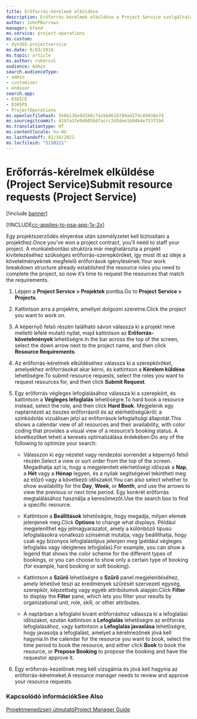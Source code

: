 ```yaml
---
title: Erőforrás-kérelmek elküldése
description: Erőforrás-kérelmek elküldése a Project Service szolgáltatásban
author: JohnPBurrows
manager: kfend
ms.service: project-operations
ms.custom:
- dyn365-projectservice
ms.date: 8/03/2018
ms.topic: article
ms.author: ruhercul
audience: Admin
search.audienceType:
- admin
- customizer
- enduser
search.app:
- D365CE
- D365PS
- ProjectOperations
ms.openlocfilehash: 5b8b136e8d1b8c7acbb8616789ad274c89438e7d
ms.sourcegitcommit: 418fa1fe9d605b8faccc2d5dee1b04b4e753f194
ms.translationtype: HT
ms.contentlocale: hu-HU
ms.lasthandoff: 02/10/2021
ms.locfileid: "5150221"
---
```

# <a name="submit-resource-requests-project-service"></a><span data-ttu-id="b0b9c-103">Erőforrás-kérelmek elküldése (Project Service)</span><span class="sxs-lookup"><span data-stu-id="b0b9c-103">Submit resource requests (Project Service)</span></span>

[!include [banner](../includes/psa-now-project-operations.md)]

[!INCLUDE[cc-applies-to-psa-app-1x-2x](../includes/cc-applies-to-psa-app-1x-2x.md)]

<span data-ttu-id="b0b9c-104">Egy projektszerződés elnyerése után személyzetet kell biztosítani a projekthez.</span><span class="sxs-lookup"><span data-stu-id="b0b9c-104">Once you’ve won a project contract, you’ll need to staff your project.</span></span> <span data-ttu-id="b0b9c-105">A munkalebontási struktúra már meghatározta a projekt kivitelezéséhez szükséges erőforrás-szerepköröket, így most itt az ideje a követelményeknek megfelelő erőforrások igénylésének.</span><span class="sxs-lookup"><span data-stu-id="b0b9c-105">Your work breakdown structure already established the resource roles you need to complete the project, so now it’s time to request the resources that match the requirements.</span></span>  
  
1.  <span data-ttu-id="b0b9c-106">Lépjen a **Project Service > Projektek** pontba.</span><span class="sxs-lookup"><span data-stu-id="b0b9c-106">Go to **Project Service > Projects**.</span></span>  
  
2.  <span data-ttu-id="b0b9c-107">Kattintson arra a projektre, amellyel dolgozni szeretne.</span><span class="sxs-lookup"><span data-stu-id="b0b9c-107">Click the project you want to work on.</span></span>  
  
3.  <span data-ttu-id="b0b9c-108">A képernyő felső részén található sávon válassza ki a projekt neve melletti lefelé mutató nyilat, majd kattintson az **Erőforrás-követelmények** lehetőségre.</span><span class="sxs-lookup"><span data-stu-id="b0b9c-108">In the bar across the top of the screen, select the down arrow next to the project name, and then click **Resource Requirements**.</span></span>  
  
4.  <span data-ttu-id="b0b9c-109">Az erőforrás-kérelmek elküldéséhez válassza ki a szerepköröket, amelyekhez erőforrásokat akar kérni, és kattintson a **Kérelem küldése** lehetőségre.</span><span class="sxs-lookup"><span data-stu-id="b0b9c-109">To submit resource requests, select the roles you want to request resources for, and then click **Submit Request**.</span></span>  
  
5.  <span data-ttu-id="b0b9c-110">Egy erőforrás végleges lefoglalásához válassza ki a szerepkört, és kattintson a **Végleges lefoglalás** lehetőségre.</span><span class="sxs-lookup"><span data-stu-id="b0b9c-110">To hard book a resource instead, select the role, and then click **Hard Book**.</span></span> <span data-ttu-id="b0b9c-111">Megjelenik egy naptárnézet az összes erőforrásról és az elérhetőségükről; a színkódolás vizuálisan jelzi az erőforrások lefoglaltsági állapotát.</span><span class="sxs-lookup"><span data-stu-id="b0b9c-111">This shows a calendar view of all resources and their availability, with color coding that provides a visual view of a resource’s booking status.</span></span> <span data-ttu-id="b0b9c-112">A következőket teheti a keresés optimalizálása érdekében:</span><span class="sxs-lookup"><span data-stu-id="b0b9c-112">Do any of the following to optimize your search:</span></span>  
  
    -   <span data-ttu-id="b0b9c-113">Válasszon ki egy nézetet vagy rendezési sorrendet a képernyő felső részén.</span><span class="sxs-lookup"><span data-stu-id="b0b9c-113">Select a view or sort order from the top of the screen.</span></span> <span data-ttu-id="b0b9c-114">Megadhatja azt is, hogy a megjelenített elérhetőségi időszak a **Nap**, a **Hét** vagy a **Hónap** legyen, és a nyilak segítségével tekintheti meg az előző vagy a következő időszakot.</span><span class="sxs-lookup"><span data-stu-id="b0b9c-114">You can also select whether to show availability for the **Day**, **Week**, or **Month**, and use the arrows to view the previous or next time period.</span></span> <span data-ttu-id="b0b9c-115">Egy konkrét erőforrás megtalálásához használja a keresőmezőt.</span><span class="sxs-lookup"><span data-stu-id="b0b9c-115">Use the search box to find a specific resource.</span></span>  
  
    -   <span data-ttu-id="b0b9c-116">Kattintson a **Beállítások** lehetőségre, hogy megadja, milyen elemek jelenjenek meg.</span><span class="sxs-lookup"><span data-stu-id="b0b9c-116">Click **Options** to change what displays.</span></span> <span data-ttu-id="b0b9c-117">Például megjeleníthet egy jelmagyarázatot, amely a különböző típusú lefoglalásokra vonatkozó színsémát mutatja, vagy beállíthatja, hogy csak egy bizonyos lefoglalástípus jelenjen meg (például végleges lefoglalás vagy ideiglenes lefoglalás).</span><span class="sxs-lookup"><span data-stu-id="b0b9c-117">For example, you can show a legend that shows the color scheme for the different types of bookings, or you can choose to show only a certain type of booking (for example, hard booking or soft booking).</span></span>  
  
    -   <span data-ttu-id="b0b9c-118">Kattintson a **Szűrő** lehetőségre a **Szűrő** panel megjelenítéséhez, amely lehetővé teszi az eredmények szűrését szervezeti egység, szerepkör, képzettség vagy egyéb attribútumok alapján.</span><span class="sxs-lookup"><span data-stu-id="b0b9c-118">Click **Filter** to display the **Filter** pane, which lets you filter your results by organizational unit, role, skill, or other attributes.</span></span>  
  
    -   <span data-ttu-id="b0b9c-119">A naptárban a lefoglalni kívánt erőforráshoz válassza ki a lefoglalási időszakot, ezután kattintson a **Lefoglalás** lehetőségre az erőforrás lefoglalásához, vagy kattintson a **Lefoglalás javaslása** lehetőségre, hogy javasolja a lefoglalást, amelyet a kérelmezőnek jóvá kell hagynia.</span><span class="sxs-lookup"><span data-stu-id="b0b9c-119">In the calendar for the resource you want to book, select the time period to book the resource, and either click **Book** to book the resource, or **Propose Booking** to propose the booking and have the requestor approve it.</span></span>  
  
6.  <span data-ttu-id="b0b9c-120">Egy erőforrás-kezelőnek meg kell vizsgálnia és jóvá kell hagynia az erőforrás-kérelmeket.</span><span class="sxs-lookup"><span data-stu-id="b0b9c-120">A resource manager needs to review and approve your resource requests.</span></span>  
  
### <a name="see-also"></a><span data-ttu-id="b0b9c-121">Kapcsolódó információk</span><span class="sxs-lookup"><span data-stu-id="b0b9c-121">See Also</span></span>  
 [<span data-ttu-id="b0b9c-122">Projektmenedzseri útmutató</span><span class="sxs-lookup"><span data-stu-id="b0b9c-122">Project Manager Guide</span></span>](../psa/project-manager-guide.md)
